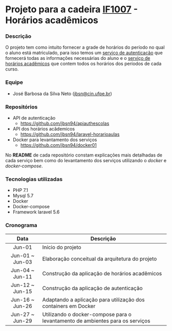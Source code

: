 # Projeto para a cadeira [IF1007](https://github.com/vinicius3w/if1007-Microservices) - Horários acadêmicos

### Descrição
O projeto tem como intuito fornecer a grade de horários do período no qual o aluno está matriculado, para isso temos um [serviço de autenticação](https://github.com/jbsn94/apiauthescolas)
que fornecerá todas as informações necessárias do aluno e o [serviço de horários acadêmicos](https://github.com/jbsn94/laravel-horarioaulas) que contem todos os horários dos períodos de cada curso.

### Equipe
* José Barbosa da Silva Neto ([jbsn@cin.ufpe.br](mailto:jbsn@cin.ufpe.br))

### Repositórios
- API de autenticação
    - https://github.com/jbsn94/apiauthescolas
- API dos horários acâdemicos
    - https://github.com/jbsn94/laravel-horarioaulas
- Docker para levantamento dos serviços
    - https://github.com/jbsn94/docker01

No **README** de cada repositório constam explicações mais detalhadas de cada serviço bem como do levantamento dos serviços utilizando o *docker* e *docker-compose*.

### Tecnologias utilizadas
- PHP 7.1
- Mysql 5.7
- Docker
- Docker-compose
- Framework laravel 5.6

### Cronograma
| Data   | Descrição                              |
|:------:|----------------------------------------|
|Jun-01|Início do projeto|
|Jun-01 ~ Jun-03|Elaboração conceitual da arquitetura do projeto|
|Jun-04 ~ Jun-11|Construção da aplicação de horários acadêmicos|
|Jun-12 ~ Jun-15|Construção da aplicação de autenticação|
|Jun-16 ~ Jun-26|Adaptando a aplicação para utilização dos containers em Docker|
|Jun-27 ~ Jun-29|Utilizando o docker-compose para o levantamento de ambientes para os serviços|
